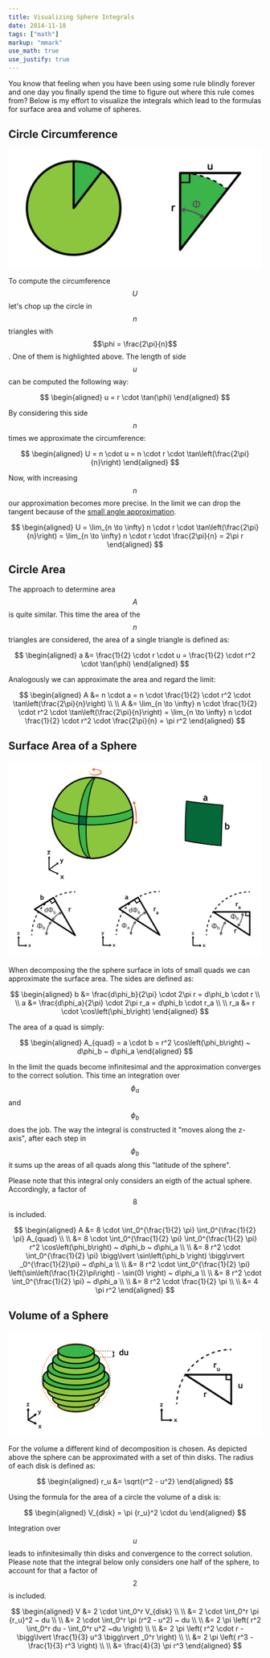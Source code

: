 ```yaml
---
title: Visualizing Sphere Integrals
date: 2014-11-18
tags: ["math"]
markup: "mmark"
use_math: true
use_justify: true
---
```



You know that feeling when you have been using some rule blindly forever and one day you finally spend the time to figure out where this rule comes from? Below is my effort to visualize the integrals which lead to the formulas for surface area and volume of spheres.

<!--more-->


## Circle Circumference


![Circle Area and Circumference](data/circle-area.png)

To compute the circumference $$U$$ let's chop up the circle in $$n$$ triangles with $$\phi = \frac{2\pi}{n}$$. One of them is highlighted above. The length of side $$u$$ can be computed the following way:

$$
\begin{aligned}
u = r \cdot \tan(\phi)
\end{aligned}
$$

By considering this side $$n$$ times we approximate the circumference:

$$
\begin{aligned}
U = n \cdot u = n \cdot r \cdot \tan\left(\frac{2\pi}{n}\right)
\end{aligned}
$$


Now, with increasing $$n$$ our approximation becomes more precise. In the limit we can drop the tangent because of the [small angle approximation](https://en.wikipedia.org/wiki/Small-angle_approximation).

$$
\begin{aligned}
U = \lim_{n \to \infty} n \cdot r \cdot \tan\left(\frac{2\pi}{n}\right) = \lim_{n \to \infty} n \cdot r \cdot \frac{2\pi}{n} = 2\pi r
\end{aligned}
$$


## Circle Area


The approach to determine area $$A$$ is quite similar. This time the area of the $$n$$ triangles are considered, the area of a single triangle is defined as:

$$
\begin{aligned}
a &= \frac{1}{2} \cdot r \cdot u = \frac{1}{2} \cdot r^2 \cdot \tan(\phi)
\end{aligned}
$$

Analogously we can approximate the area and regard the limit:

$$
\begin{aligned}
A &= n \cdot a = n \cdot \frac{1}{2} \cdot r^2 \cdot \tan\left(\frac{2\pi}{n}\right) \\ \\
A &= \lim_{n \to \infty} n \cdot \frac{1}{2} \cdot r^2 \cdot \tan\left(\frac{2\pi}{n}\right) = \lim_{n \to \infty} n \cdot \frac{1}{2} \cdot r^2 \cdot \frac{2\pi}{n} = \pi r^2
\end{aligned}
$$

## Surface Area of a Sphere

![Sphere Surface](data/sphere-surface.png)

When decomposing the the sphere surface in lots of small quads we can approximate the surface area. The sides are defined as:

$$
\begin{aligned}
  b &= \frac{d\phi_b}{2\pi} \cdot 2\pi r = d\phi_b \cdot r \\ \\
  a &= \frac{d\phi_a}{2\pi} \cdot 2\pi r_a = d\phi_b \cdot r_a \\ \\
r_a &= r \cdot \cos\left(\phi_b\right)
\end{aligned}
$$

The area of a quad is simply:

$$
\begin{aligned}
A_{quad} = a \cdot b = r^2 \cos\left(\phi_b\right) ~ d\phi_b ~ d\phi_a
\end{aligned}
$$

In the limit the quads become infinitesimal and the approximation converges to the correct solution. This time an integration over $$\phi_a$$ and $$\phi_b$$ does the job. The way the integral is constructed it "moves along the z-axis", after each step in $$\phi_b$$ it sums up the areas of all quads along this "latitude of the sphere".

Please note that this integral only considers an eigth of the actual sphere. Accordingly, a factor of $$8$$ is included.


$$
\begin{aligned}
A &= 8 \cdot \int_0^{\frac{1}{2} \pi} \int_0^{\frac{1}{2} \pi} A_{quad} \\ \\
&= 8 \cdot \int_0^{\frac{1}{2} \pi} \int_0^{\frac{1}{2} \pi} r^2 \cos\left(\phi_b\right) ~ d\phi_b ~ d\phi_a \\ \\
&= 8 r^2 \cdot \int_0^{\frac{1}{2} \pi} \bigg\lvert \sin\left(\phi_b \right) \bigg\rvert _0^{\frac{1}{2}\pi} ~ d\phi_a \\ \\
&= 8 r^2 \cdot \int_0^{\frac{1}{2} \pi} \left(\sin\left(\frac{1}{2}\pi\right) - \sin(0) \right) ~ d\phi_a \\ \\
&= 8 r^2 \cdot \int_0^{\frac{1}{2} \pi} ~ d\phi_a \\ \\
&= 8 r^2 \cdot \frac{1}{2} \pi \\ \\
&= 4 \pi r^2
\end{aligned}
$$


## Volume of a Sphere

![Sphere Volumne](data/sphere-volume.png)

For the volume a different kind of decomposition is chosen. As depicted above the sphere can be approximated with a set of thin disks. The radius of each disk is defined as:

$$
\begin{aligned}
r_u &= \sqrt{r^2 - u^2}
\end{aligned}
$$

Using the formula for the area of a circle the volume of a disk is:

$$
\begin{aligned}
V_{disk} = \pi {r_u}^2 \cdot du
\end{aligned}
$$

Integration over $$u$$ leads to infinitesimally thin disks and convergence to the correct solution. Please note that the integral below only considers one half of the sphere, to account for that a factor of $$2$$ is included.

$$
\begin{aligned}
V &= 2 \cdot \int_0^r V_{disk} \\ \\
&= 2 \cdot \int_0^r \pi {r_u}^2 ~ du \\ \\
&= 2 \cdot \int_0^r \pi (r^2 - u^2) ~ du \\ \\
&= 2 \pi \left( r^2 \int_0^r du - \int_0^r u^2 ~du \right) \\ \\
&= 2 \pi \left( r^2 \cdot r - \bigg\lvert \frac{1}{3} u^3 \bigg\rvert _0^r \right) \\ \\
&= 2 \pi \left( r^3 - \frac{1}{3} r^3 \right) \\ \\
&= \frac{4}{3} \pi r^3
\end{aligned}
$$
